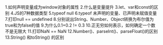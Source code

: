 1.如何声明变量成为window对象的属性
2.什么是变量提升
3.let、var和const的区别
4.JS的7种数据类型
5.typeof null
6.typeof 未声明的变量、已声明未赋值变量
7.打印null == undefined
8.分别说出String、Number、Object转换为布尔值为true和为false的值
9.为什么0.1+0.2 != 0.3
10.正无穷如何表示，如何确定一个数不是无限大
11.打印NaN == NaN
12.Number()、parseInt()、parseFloat()的区别
13.String() 和toString() 的区别